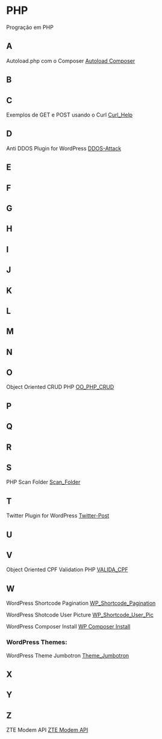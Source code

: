 # PHP
Progração em PHP

## A
Autoload.php com o Composer [Autoload Composer](https://github.com/paulo-correia/Autoload_Composer)

## B

## C
Exemplos de GET e POST usando o Curl [Curl_Help](https://github.com/paulo-correia/Curl_Help)

## D
Anti DDOS Plugin for WordPress [DDOS-Attack](https://github.com/paulo-correia/ddos-attack)

## E

## F

## G

## H

## I

## J

## K

## L

## M

## N

## O
Object Oriented CRUD PHP [OO_PHP_CRUD](https://github.com/paulo-correia/oo_php_crud)

## P

## Q

## R

## S
PHP Scan Folder [Scan_Folder](https://github.com/paulo-correia/Scan_Folder)

## T
Twitter Plugin for WordPress [Twitter-Post](https://github.com/paulo-correia/twitter-post)

## U

## V
Object Oriented CPF Validation PHP [VALIDA_CPF](https://github.com/paulo-correia/php_oo_valida_cpf)

## W
WordPress Shortcode Pagination [WP_Shortcode_Pagination](https://github.com/paulo-correia/WP_Shortcode_Pagination)

WordPress Shotcode User Picture [WP_Shortcode_User_Pic](https://github.com/paulo-correia/WP_Shortcode_User_Pic)

WordPress Composer Install [WP Composer Install](https://github.com/paulo-correia/WP_Composer_Install)

### WordPress Themes:

WordPress Theme Jumbotron [Theme_Jumbotron](https://github.com/paulo-correia/WP_Theme_Jumbotron)

## X

## Y

## Z
ZTE Modem API [ZTE Modem API](https://github.com/paulo-correia/ZTE_API_and_Hack)
